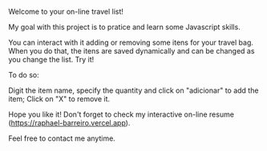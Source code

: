 Welcome to your on-line travel list!

My goal with this project is to pratice and learn some Javascript skills.

You can interact with it adding or removing some itens for your travel bag. When you do that, the itens are saved dynamically and can be changed as you change the list. Try it!

To do so:

Digit the item name, specify the quantity and click on "adicionar" to add the item; Click on "X" to remove it.

Hope you like it! Don't forget to check my interactive on-line resume (https://raphael-barreiro.vercel.app). 

Feel free to contact me anytime.

